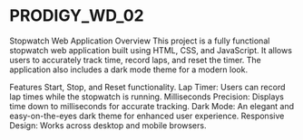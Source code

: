 # PRODIGY_WD_02

Stopwatch Web Application
Overview
This project is a fully functional stopwatch web application built using HTML, CSS, and JavaScript. It allows users to accurately track time, record laps, and reset the timer. The application also includes a dark mode theme for a modern look.

Features
Start, Stop, and Reset functionality.
Lap Timer: Users can record lap times while the stopwatch is running.
Milliseconds Precision: Displays time down to milliseconds for accurate tracking.
Dark Mode: An elegant and easy-on-the-eyes dark theme for enhanced user experience.
Responsive Design: Works across desktop and mobile browsers.

